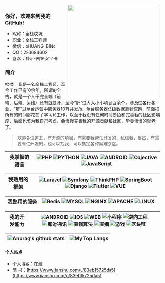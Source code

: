 <img align='right' src='https://www.wala.la/images/2023/08/04/5d1b4f0bc20f422624d65148c5a89f01.gif' width='300'>

### 你好，欢迎来到我的GitHub!

- 昵称：全栈坟坑
- 职业：全栈工程师
- 微信：oHUANG_BINo
- QQ：280684602
- 喜欢：科研-网络安全-肝

### 简介
哈喽，我是一名全栈工程师，至今工作已有10余年，所谓的全栈，就是一个人干完全端（前端、后端、运维）还有就是肝，至今"肝"过大大小小项目百余个，涉及过各行各业，"肝"过单台运营中服务器10万并发/s，单台服务器亿级数据毫秒查询，前面把所有的时间都花在了学习和工作，以至于我没有任何时间摸鱼和完善我的社区影响度，后面也该为我自己考虑，会慢慢完善我的开源贡献和社区，毕竟慢慢的就老了。

> 欢迎各位道友，有开源的项目，有需要我帮忙开发的，私信我，当然，有需要有偿开发的，也可以找我，可以搞定各种疑难杂症。

我掌握的语言 | ![PHP](https://img.shields.io/badge/PHP-语言-blue) ![PYTHON](https://img.shields.io/badge/PYTHON-语言-blue) ![JAVA](https://img.shields.io/badge/JAVA-语言-blue) ![ANDROID](https://img.shields.io/badge/ANDROID-语言-blue) ![Objective](https://img.shields.io/badge/Objective-语言-blue) ![JavaScript](https://img.shields.io/badge/JavaScript-语言-blue)|
|-|-|

我熟用的框架 | ![Laravel](https://img.shields.io/badge/Laravel-框架-orange) ![Symfony](https://img.shields.io/badge/Symfony-框架-orange) ![ThinkPHP](https://img.shields.io/badge/ThinkPHP-框架-orange) ![SpringBoot](https://img.shields.io/badge/SpringBoot-框架-orange) ![Django](https://img.shields.io/badge/Django-框架-orange) ![Flutter](https://img.shields.io/badge/Flutter-框架-orange) ![VUE](https://img.shields.io/badge/VUE-框架-orange) |
|-|-|

我熟用的服务 | ![Redis](https://img.shields.io/badge/Redis-数据库-yellow) ![MYSQL](https://img.shields.io/badge/MySQL-数据库-yellow) ![NGINX](https://img.shields.io/badge/NGINX-服务-yellow) ![APACHE](https://img.shields.io/badge/APACHE-服务-yellow) ![LINUX](https://img.shields.io/badge/LINUX-系统-yellow) |
|-|-|

我的开发能力 | ![ANDROID](https://img.shields.io/badge/ANDROID-开发-green) ![IOS](https://img.shields.io/badge/IOS-开发-green) ![WEB](https://img.shields.io/badge/WEB-开发-green) ![小程序](https://img.shields.io/badge/小程序-开发-green) ![逆向工程](https://img.shields.io/badge/逆向工程-开发-green) ![即时通讯](https://img.shields.io/badge/即时通讯-开发-green) ![直销算法](https://img.shields.io/badge/直销算法-开发-green) ![直播](https://img.shields.io/badge/直播-开发-green) ![游戏](https://img.shields.io/badge/游戏-开发-green) ![区块链](https://img.shields.io/badge/区块链-开发-green)|
|-|-|

|![Anurag's github stats](https://github-readme-stats.vercel.app/api?username=fsg-herbie&show_icons=true&locale=en&hide_border=true)|![My Top Langs](https://github-readme-stats.vercel.app/api/top-langs/?username=fsg-herbie&locale=en&hide_border=true&layout=compact)|
|-|-|

#### 个人站点
- 个人博客：在建
- 简   书：[https://www.jianshu.com/u/83eb15725da5](https://www.jianshu.com/u/83eb15725da5)

